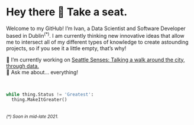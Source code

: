 <h1>Hey there 👋 ‏‏‎Take a seat.</h1>

Welcome to my GitHub! I’m Ivan, a Data Scientist and Software Developer based in Dublin<sup>(*)</sup>. I am currently thinking new innovative ideas that allow me to intersect all of my different types of knowledge to create astounding projects, so if you see it a little empty, that’s why!<br>

🔮 I’m currently working on [Seattle Senses: Talking a walk around the city, through data.](https://github.com/ivanachillee/seattle-senses)<br>
💬 Ask me about... everything!

<br>

```python
while thing.Status != 'Greatest':
  thing.MakeItGreater()
```

<br>
<small><i>(*) Soon in mid-late 2021.</i></small>



<!--
**ivanachillee/ivanachillee** is a ✨ _special_ ✨ repository because its `README.md` (this file) appears on your GitHub profile.

Here are some ideas to get you started:

- 🔭 I’m currently working on ...
- 🌱 I’m currently learning ...
- 👯 I’m looking to collaborate on ...
- 🤔 I’m looking for help with ...
- 💬 Ask me about ...
- 📫 How to reach me: ...
- 😄 Pronouns: ...
- ⚡ Fun fact: ...
-->
